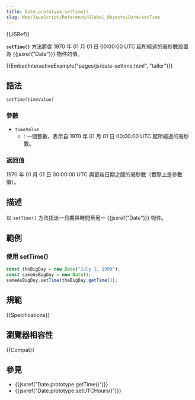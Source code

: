 ```yaml
---
title: Date.prototype.setTime()
slug: Web/JavaScript/Reference/Global_Objects/Date/setTime
---
```


{{JSRef}}

**`setTime()`** 方法將從 1970 年 01 月 01 日 00:00:00 UTC 起所經過的毫秒數設置為 {{jsxref("Date")}} 物件的值。

{{EmbedInteractiveExample("pages/js/date-settime.html", "taller")}}

## 語法

```js-nolint
setTime(timeValue)
```

### 參數

- `timeValue`
  - : 一個整數，表示自 1970 年 01 月 01 日 00:00:00 UTC 起所經過的毫秒數。

### 返回值

1970 年 01 月 01 日 00:00:00 UTC 與更新日期之間的毫秒數（實際上是參數值）。

## 描述

以 `setTime()` 方法指派一日期與時間至另一 {{jsxref("Date")}} 物件。

## 範例

### 使用 setTime()

```js
const theBigDay = new Date("July 1, 1999");
const sameAsBigDay = new Date();
sameAsBigDay.setTime(theBigDay.getTime());
```

## 規範

{{Specifications}}

## 瀏覽器相容性

{{Compat}}

## 參見

- {{jsxref("Date.prototype.getTime()")}}
- {{jsxref("Date.prototype.setUTCHours()")}}
